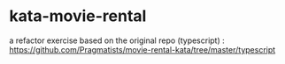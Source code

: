 # kata-movie-rental
a refactor exercise based on the original repo (typescript) : https://github.com/Pragmatists/movie-rental-kata/tree/master/typescript
